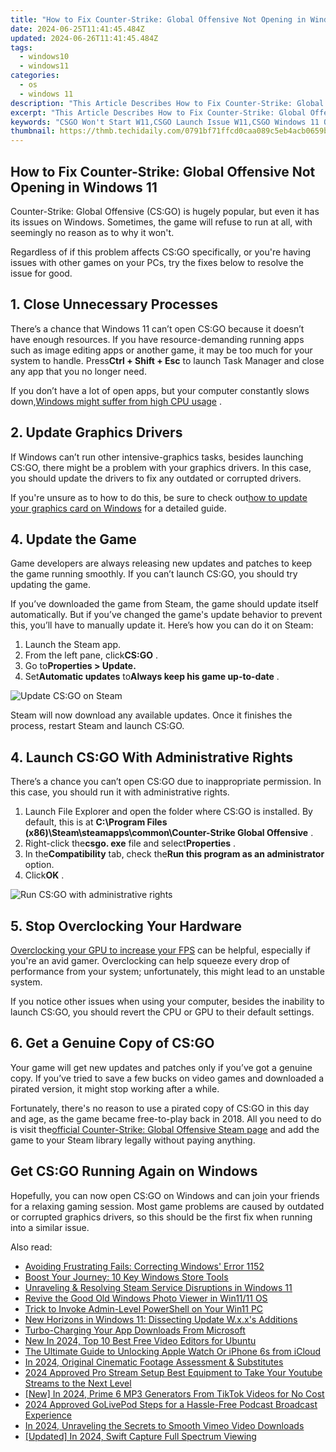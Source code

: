 ```yaml
---
title: "How to Fix Counter-Strike: Global Offensive Not Opening in Windows 11"
date: 2024-06-25T11:41:45.484Z
updated: 2024-06-26T11:41:45.484Z
tags:
  - windows10
  - windows11
categories:
  - os
  - windows 11
description: "This Article Describes How to Fix Counter-Strike: Global Offensive Not Opening in Windows 11"
excerpt: "This Article Describes How to Fix Counter-Strike: Global Offensive Not Opening in Windows 11"
keywords: "CSGO Won't Start W11,CSGO Launch Issue W11,CSGO Windows 11 Open Failure,CSGO Startup Error Windows 11,Fixing CS:GO Not Opening W11,CSGO Won't Start on Windows 11,CSGO W11 Launch Issue Resolution"
thumbnail: https://thmb.techidaily.com/0791bf71ffcd0caa089c5eb4acb0659b94a16305034b7e133b158f74795a132b.jpg
---
```


## How to Fix Counter-Strike: Global Offensive Not Opening in Windows 11

 Counter-Strike: Global Offensive (CS:GO) is hugely popular, but even it has its issues on Windows. Sometimes, the game will refuse to run at all, with seemingly no reason as to why it won't.

 Regardless of if this problem affects CS:GO specifically, or you're having issues with other games on your PCs, try the fixes below to resolve the issue for good.

## 1\. Close Unnecessary Processes

 There’s a chance that Windows 11 can’t open CS:GO because it doesn’t have enough resources. If you have resource-demanding running apps such as image editing apps or another game, it may be too much for your system to handle. Press**Ctrl + Shift + Esc** to launch Task Manager and close any app that you no longer need.

 If you don’t have a lot of open apps, but your computer constantly slows down,[Windows might suffer from high CPU usage](https://www.makeuseof.com/tag/fix-high-cpu-usage-windows/) .

## 2\. Update Graphics Drivers

 If Windows can’t run other intensive-graphics tasks, besides launching CS:GO, there might be a problem with your graphics drivers. In this case, you should update the drivers to fix any outdated or corrupted drivers.

 If you're unsure as to how to do this, be sure to check out[how to update your graphics card on Windows](https://www.makeuseof.com/update-graphics-drivers-in-windows-10/) for a detailed guide.

## 4\. Update the Game

 Game developers are always releasing new updates and patches to keep the game running smoothly. If you can’t launch CS:GO, you should try updating the game.

 If you’ve downloaded the game from Steam, the game should update itself automatically. But if you’ve changed the game's update behavior to prevent this, you’ll have to manually update it. Here’s how you can do it on Steam:

1. Launch the Steam app.
2. From the left pane, click**CS:GO** .
3. Go to**Properties > Update.**
4. Set**Automatic updates** to**Always keep his game up-to-date** .

![Update CS:GO on Steam](https://static1.makeuseofimages.com/wordpress/wp-content/uploads/2023/02/game-update-1.jpg)

 Steam will now download any available updates. Once it finishes the process, restart Steam and launch CS:GO.

## 4\. Launch CS:GO With Administrative Rights

 There’s a chance you can’t open CS:GO due to inappropriate permission. In this case, you should run it with administrative rights.

1. Launch File Explorer and open the folder where CS:GO is installed. By default, this is at **C:\\Program Files (x86)\\Steam\\steamapps\\common\\Counter-Strike Global Offensive** .
2. Right-click the**csgo. exe** file and select**Properties** .
3. In the**Compatibility** tab, check the**Run this program as an administrator** option.
4. Click**OK** .

![Run CS:GO with administrative rights](https://static1.makeuseofimages.com/wordpress/wp-content/uploads/2023/02/run-admin-1.jpg)

## 5\. Stop Overclocking Your Hardware

[Overclocking your GPU to increase your FPS](https://www.makeuseof.com/tag/safely-overclock-gpu-gain-fps/) can be helpful, especially if you're an avid gamer. Overclocking can help squeeze every drop of performance from your system; unfortunately, this might lead to an unstable system.

 If you notice other issues when using your computer, besides the inability to launch CS:GO, you should revert the CPU or GPU to their default settings.

## 6\. Get a Genuine Copy of CS:GO

 Your game will get new updates and patches only if you’ve got a genuine copy. If you’ve tried to save a few bucks on video games and downloaded a pirated version, it might stop working after a while.

 Fortunately, there's no reason to use a pirated copy of CS:GO in this day and age, as the game became free-to-play back in 2018\. All you need to do is visit the[official Counter-Strike: Global Offensive Steam page](https://store.steampowered.com/app/730/CounterStrike%5FGlobal%5FOffensive/) and add the game to your Steam library legally without paying anything.

## Get CS:GO Running Again on Windows

 Hopefully, you can now open CS:GO on Windows and can join your friends for a relaxing gaming session. Most game problems are caused by outdated or corrupted graphics drivers, so this should be the first fix when running into a similar issue.


<ins class="adsbygoogle"
     style="display:block"
     data-ad-format="autorelaxed"
     data-ad-client="ca-pub-7571918770474297"
     data-ad-slot="1223367746"></ins>



<ins class="adsbygoogle"
     style="display:block"
     data-ad-client="ca-pub-7571918770474297"
     data-ad-slot="8358498916"
     data-ad-format="auto"
     data-full-width-responsive="true"></ins>

<span class="atpl-alsoreadstyle">Also read:</span>
<div><ul>
<li><a href="https://win11.techidaily.com/avoiding-frustrating-fails-correcting-windows-error-1152/"><u>Avoiding Frustrating Fails: Correcting Windows' Error 1152</u></a></li>
<li><a href="https://win11.techidaily.com/boost-your-journey-10-key-windows-store-tools/"><u>Boost Your Journey: 10 Key Windows Store Tools</u></a></li>
<li><a href="https://win11.techidaily.com/unraveling-and-resolving-steam-service-disruptions-in-windows-11/"><u>Unraveling & Resolving Steam Service Disruptions in Windows 11</u></a></li>
<li><a href="https://win11.techidaily.com/revive-the-good-old-windows-photo-viewer-in-win1111-os/"><u>Revive the Good Old Windows Photo Viewer in Win11/11 OS</u></a></li>
<li><a href="https://win11.techidaily.com/trick-to-invoke-admin-level-powershell-on-your-win11-pc/"><u>Trick to Invoke Admin-Level PowerShell on Your Win11 PC</u></a></li>
<li><a href="https://win11.techidaily.com/new-horizons-in-windows-11-dissecting-update-wxxs-additions/"><u>New Horizons in Windows 11: Dissecting Update W.x.x's Additions</u></a></li>
<li><a href="https://win11.techidaily.com/turbo-charging-your-app-downloads-from-microsoft/"><u>Turbo-Charging Your App Downloads From Microsoft</u></a></li>
<li><a href="https://smart-video-editing.techidaily.com/new-in-2024-top-10-best-free-video-editors-for-ubuntu/"><u>New In 2024, Top 10 Best Free Video Editors for Ubuntu</u></a></li>
<li><a href="https://activate-lock.techidaily.com/the-ultimate-guide-to-unlocking-apple-watch-or-iphone-6s-from-icloud-by-drfone-ios/"><u>The Ultimate Guide to Unlocking Apple Watch Or iPhone 6s from iCloud</u></a></li>
<li><a href="https://digital-screen-recording.techidaily.com/in-2024-original-cinematic-footage-assessment-and-substitutes/"><u>In 2024, Original Cinematic Footage Assessment & Substitutes</u></a></li>
<li><a href="https://youtube-stream.techidaily.com/2024-approved-pro-stream-setup-best-equipment-to-take-your-youtube-streams-to-the-next-level/"><u>2024 Approved  Pro Stream Setup  Best Equipment to Take Your Youtube Streams to the Next Level</u></a></li>
<li><a href="https://tiktok-videos.techidaily.com/new-in-2024-prime-6-mp3-generators-from-tiktok-videos-for-no-cost/"><u>[New] In 2024, Prime 6 MP3 Generators From TikTok Videos for No Cost</u></a></li>
<li><a href="https://some-knowledge.techidaily.com/2024-approved-golivepod-steps-for-a-hassle-free-podcast-broadcast-experience/"><u>2024 Approved  GoLivePod  Steps for a Hassle-Free Podcast Broadcast Experience</u></a></li>
<li><a href="https://vimeo-videos.techidaily.com/in-2024-unraveling-the-secrets-to-smooth-vimeo-video-downloads/"><u>In 2024, Unraveling the Secrets to Smooth Vimeo Video Downloads</u></a></li>
<li><a href="https://screen-mirroring-recording.techidaily.com/updated-in-2024-swift-capture-full-spectrum-viewing/"><u>[Updated] In 2024, Swift Capture  Full Spectrum Viewing</u></a></li>
</ul></div>
